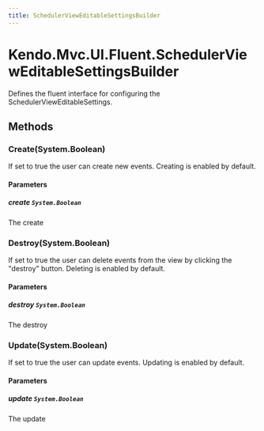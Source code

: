 ```yaml
---
title: SchedulerViewEditableSettingsBuilder
---
```


# Kendo.Mvc.UI.Fluent.SchedulerViewEditableSettingsBuilder
Defines the fluent interface for configuring the SchedulerViewEditableSettings.




## Methods


### Create(System.Boolean)
If set to true the user can create new events. Creating is enabled by default.


#### Parameters

##### create `System.Boolean`
The create





### Destroy(System.Boolean)
If set to true the user can delete events from the view by clicking the "destroy" button. Deleting is enabled by default.


#### Parameters

##### destroy `System.Boolean`
The destroy





### Update(System.Boolean)
If set to true the user can update events. Updating is enabled by default.


#### Parameters

##### update `System.Boolean`
The update






